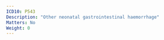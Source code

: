```yaml
---
ICD10: P543
Description: "Other neonatal gastrointestinal haemorrhage"
Matters: No
Weight: 0
---
```

